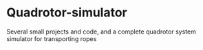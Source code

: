 # Quadrotor-simulator
Several small projects and code, and a complete quadrotor system simulator for transporting ropes
